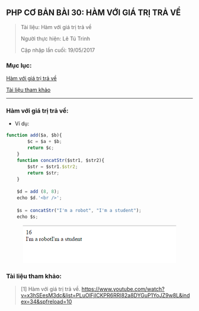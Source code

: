 ## PHP CƠ BẢN BÀI 30: HÀM VỚI GIÁ TRỊ TRẢ VỀ

> Tài liệu: Hàm với giá trị trả về
>
> Người thực hiện: Lê Tú Trinh
>
> Cập nhập lần cuối: 19/05/2017

### Mục lục:

[Hàm với giá trị trả về](#1)

[Tài liệu tham khảo](#2)

***

<a name="1"></a>
### Hàm với giá trị trả về:

- Ví dụ:

```javascript
function add($a, $b){
		$c = $a + $b;
		return $c;
	}
	function concatStr($str1, $str2){
		$str = $str1.$str2;
		return $str;
	}
	
	$d = add (8, 8);
	echo $d.'<br />';

	$s = concatStr("I'm a robot", "I'm a student");
	echo $s;
```

<p align="center"><img src="https://github.com/TrinhTu/web_developer/blob/master/Task30_PHP_Course_01/image/11.png"/></p>

<a name="2"></a>
### Tài liệu tham khảo:

> [1] Hàm với giá trị trả về. https://www.youtube.com/watch?v=x3hSEesM3dc&list=PLuOlFjICKPR6RRl82a8DYGuP1YoJZ9w8L&index=34&spfreload=10